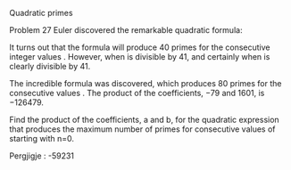 
Quadratic primes

Problem 27
Euler discovered the remarkable quadratic formula:


It turns out that the formula will produce 40 primes for the consecutive integer values 
. However, when 
 is divisible by 41, and certainly when 
 is clearly divisible by 41.

The incredible formula 
 was discovered, which produces 80 primes for the consecutive values . The product of the coefficients, −79 and 1601, is −126479.

Find the product of the coefficients, 
a and b, for the quadratic expression that produces the maximum number of primes for consecutive values of starting with n=0.

Pergjigje : -59231
